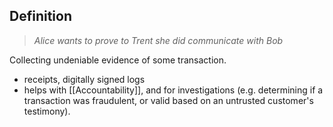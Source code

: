 ## Definition
> *Alice wants to prove to Trent she did communicate with Bob*

Collecting undeniable evidence of some transaction.
- receipts, digitally signed logs
- helps with [[Accountability]], and for investigations (e.g. determining if a transaction was fraudulent, or valid based on an untrusted customer's testimony).